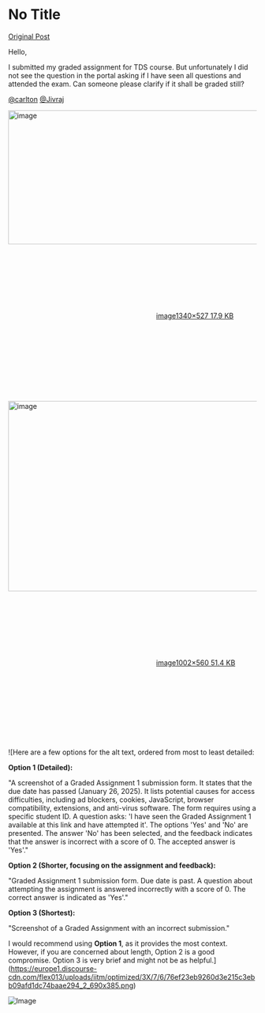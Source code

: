 # No Title

[Original Post](https://discourse.onlinedegree.iitm.ac.in/t/165396/1)

<p>Hello,</p>
<p>I submitted my graded assignment for TDS course. But unfortunately I did not see the question in the portal asking if I have seen all questions and attended the exam. Can someone please clarify if it shall be graded still?</p>
<p><a class="mention" href="/u/carlton">@carlton</a> <a class="mention" href="/u/jivraj">@Jivraj</a></p>
<p><div class="lightbox-wrapper"><a class="lightbox" href="https://europe1.discourse-cdn.com/flex013/uploads/iitm/original/3X/0/2/02d5c238cb5d933e537ef2c236c52132ffcfa333.png" data-download-href="/uploads/short-url/p4VHZoTbsn8Xtzzx3Ln8HSYZvt.png?dl=1" title="image" rel="noopener nofollow ugc"><img src="https://europe1.discourse-cdn.com/flex013/uploads/iitm/optimized/3X/0/2/02d5c238cb5d933e537ef2c236c52132ffcfa333_2_690x271.png" alt="image" data-base62-sha1="p4VHZoTbsn8Xtzzx3Ln8HSYZvt" width="690" height="271" srcset="https://europe1.discourse-cdn.com/flex013/uploads/iitm/optimized/3X/0/2/02d5c238cb5d933e537ef2c236c52132ffcfa333_2_690x271.png, https://europe1.discourse-cdn.com/flex013/uploads/iitm/optimized/3X/0/2/02d5c238cb5d933e537ef2c236c52132ffcfa333_2_1035x406.png 1.5x, https://europe1.discourse-cdn.com/flex013/uploads/iitm/original/3X/0/2/02d5c238cb5d933e537ef2c236c52132ffcfa333.png 2x" data-dominant-color="E5E3E3"><div class="meta"><svg class="fa d-icon d-icon-far-image svg-icon" aria-hidden="true"><use href="#far-image"></use></svg><span class="filename">image</span><span class="informations">1340×527 17.9 KB</span><svg class="fa d-icon d-icon-discourse-expand svg-icon" aria-hidden="true"><use href="#discourse-expand"></use></svg></div></a></div></p>
<p><div class="lightbox-wrapper"><a class="lightbox" href="https://europe1.discourse-cdn.com/flex013/uploads/iitm/original/3X/7/6/76ef23eb9260d3e215c3ebb09afd1dc74baae294.png" data-download-href="/uploads/short-url/gY8HejgjRYk5eCKBIJagMVFet8M.png?dl=1" title="image" rel="noopener nofollow ugc"><img src="https://europe1.discourse-cdn.com/flex013/uploads/iitm/optimized/3X/7/6/76ef23eb9260d3e215c3ebb09afd1dc74baae294_2_690x385.png" alt="image" data-base62-sha1="gY8HejgjRYk5eCKBIJagMVFet8M" width="690" height="385" srcset="https://europe1.discourse-cdn.com/flex013/uploads/iitm/optimized/3X/7/6/76ef23eb9260d3e215c3ebb09afd1dc74baae294_2_690x385.png, https://europe1.discourse-cdn.com/flex013/uploads/iitm/original/3X/7/6/76ef23eb9260d3e215c3ebb09afd1dc74baae294.png 1.5x, https://europe1.discourse-cdn.com/flex013/uploads/iitm/original/3X/7/6/76ef23eb9260d3e215c3ebb09afd1dc74baae294.png 2x" data-dominant-color="F5F5F6"><div class="meta"><svg class="fa d-icon d-icon-far-image svg-icon" aria-hidden="true"><use href="#far-image"></use></svg><span class="filename">image</span><span class="informations">1002×560 51.4 KB</span><svg class="fa d-icon d-icon-discourse-expand svg-icon" aria-hidden="true"><use href="#discourse-expand"></use></svg></div></a></div></p>

![Here are a few options for the alt text, ordered from most to least detailed:

**Option 1 (Detailed):**

"A screenshot of a Graded Assignment 1 submission form.  It states that the due date has passed (January 26, 2025). It lists potential causes for access difficulties, including ad blockers, cookies, JavaScript, browser compatibility, extensions, and anti-virus software. The form requires using a specific student ID.  A question asks: 'I have seen the Graded Assignment 1 available at this link and have attempted it'.  The options 'Yes' and 'No' are presented. The answer 'No' has been selected, and the feedback indicates that the answer is incorrect with a score of 0. The accepted answer is 'Yes'."

**Option 2 (Shorter, focusing on the assignment and feedback):**

"Graded Assignment 1 submission form. Due date is past. A question about attempting the assignment is answered incorrectly with a score of 0. The correct answer is indicated as 'Yes'."

**Option 3 (Shortest):**

"Screenshot of a Graded Assignment with an incorrect submission."

I would recommend using **Option 1**, as it provides the most context.  However, if you are concerned about length, Option 2 is a good compromise.  Option 3 is very brief and might not be as helpful.](https://europe1.discourse-cdn.com/flex013/uploads/iitm/optimized/3X/7/6/76ef23eb9260d3e215c3ebb09afd1dc74baae294_2_690x385.png)

![Image](https://europe1.discourse-cdn.com/flex013/uploads/iitm/optimized/3X/0/2/02d5c238cb5d933e537ef2c236c52132ffcfa333_2_690x271.png)